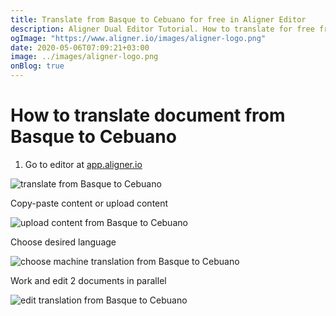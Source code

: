 ```yaml
---
title: Translate from Basque to Cebuano for free in Aligner Editor
description: Aligner Dual Editor Tutorial. How to translate for free from Basque to Cebuano. Aligner is multilingual document management platform. 
ogImage: "https://www.aligner.io/images/aligner-logo.png"
date: 2020-05-06T07:09:21+03:00
image: ../images/aligner-logo.png
onBlog: true
---
```


# How to translate document from Basque to Cebuano

1. Go to editor at [app.aligner.io](https://app.aligner.io "Aligner App web page")

![translate from Basque to Cebuano](../aligner-blank-editor.png "translate from Basque to Cebuano")

Copy-paste content or upload content

![upload content from Basque to Cebuano](../aligner-uploaded-document.png "upload content from Basque to Cebuano")

Choose desired language

![choose machine translation from Basque to Cebuano](../aligner-language-dropdown.png "choose machine translation from Basque to Cebuano")

Work and edit 2 documents in parallel

![edit translation from Basque to Cebuano](../aligner-double-sitded-editor.png "edit translation from Basque to Cebuano")

